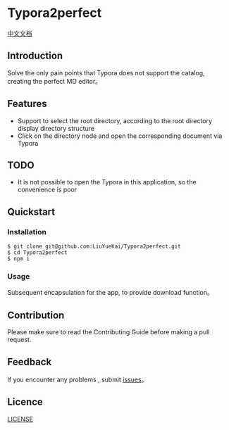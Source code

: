 
# Typora2perfect

[中文文档](https://github.com/LiuYueKai/Typora2perfect/blob/master/README_CN.md)

## Introduction
Solve the only pain points that Typora does not support the catalog, creating the perfect MD editor。

## Features
* Support to select the root directory, according to the root directory display directory structure
* Click on the directory node and open the corresponding document via Typora

## TODO
* It is not possible to open the Typora in this application, so the convenience is poor

## Quickstart

### Installation
```
$ git clone git@github.com:LiuYueKai/Typora2perfect.git
$ cd Typora2perfect
$ npm i
```

### Usage

Subsequent encapsulation for the app, to provide download function。


## Contribution
Please make sure to read the Contributing Guide before making a pull request.

## Feedback

If you encounter any problems , submit [issues](https://github.com/LiuYueKai/Typora2perfect/issues)。

## Licence
[LICENSE](https://github.com/LiuYueKai/Typora2perfect/blob/master/LICENSE)
